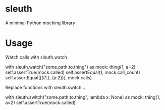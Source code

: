 sleuth
======

A minimal Python mocking library

# Usage

Watch calls with sleuth.watch

   with sleuth.watch("some.path.to.thing") as mock:
       thing(1, a=2)
       self.assertTrue(mock.called)
       self.assertEqual(1, mock.call_count)
       self.assertEqual([((1,), {a:2})], mock.calls)
 
Replace functions with sleuth.switch...

   with sleuth.switch("some.path.to.thing", lambda x: None) as mock:
       thing(1, a=2)
       self.assertTrue(mock.called)

